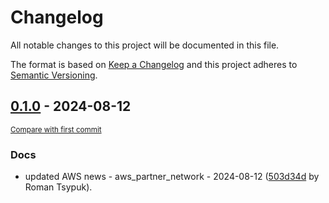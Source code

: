 # Changelog

All notable changes to this project will be documented in this file.

The format is based on [Keep a Changelog](http://keepachangelog.com/en/1.0.0/)
and this project adheres to [Semantic Versioning](http://semver.org/spec/v2.0.0.html).

<!-- insertion marker -->
## [0.1.0](https://github.com/tsypuk/aws-news/releases/tag/ver-2024-08-120.1.0) - 2024-08-12

<small>[Compare with first commit](https://github.com/tsypuk/aws-news/compare/d9d28fb0c595e0652898cdc1d8c254e0fd0c1499...ver-2024-08-12)</small>

### Docs

- updated AWS news - aws_partner_network - 2024-08-12 ([503d34d](https://github.com/tsypuk/aws-news/commit/503d34dd325c844cafd9849abbaa71c17240515f) by Roman Tsypuk).

